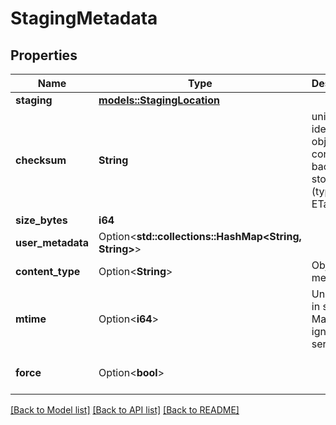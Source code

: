 # StagingMetadata

## Properties

Name | Type | Description | Notes
------------ | ------------- | ------------- | -------------
**staging** | [**models::StagingLocation**](StagingLocation.md) |  | 
**checksum** | **String** | unique identifier of object content on backing store (typically ETag) | 
**size_bytes** | **i64** |  | 
**user_metadata** | Option<**std::collections::HashMap<String, String>**> |  | [optional]
**content_type** | Option<**String**> | Object media type | [optional]
**mtime** | Option<**i64**> | Unix Epoch in seconds.  May be ignored by server. | [optional]
**force** | Option<**bool**> |  | [optional][default to false]

[[Back to Model list]](../README.md#documentation-for-models) [[Back to API list]](../README.md#documentation-for-api-endpoints) [[Back to README]](../README.md)


